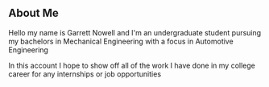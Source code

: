 ## About Me

Hello my name is Garrett Nowell and I'm an undergraduate student pursuing my bachelors in Mechanical Engineering with a focus in Automotive Engineering

In this account I hope to show off all of the work I have done in my college career for any internships or job opportunities

